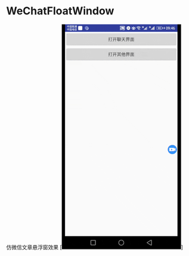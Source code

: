 # WeChatFloatWindow
仿微信文章悬浮窗效果
[![gif](https://github.com/callmetang/WeChatFloatWindow/blob/master/gif/g.gif)]
